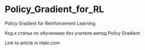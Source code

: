 # Policy_Gradient_for_RL
Policy Gradient for Reinforcement Learning

Код к статье по обучениию без учителя
метод Policy Gradient

Link to article in Habr.com
